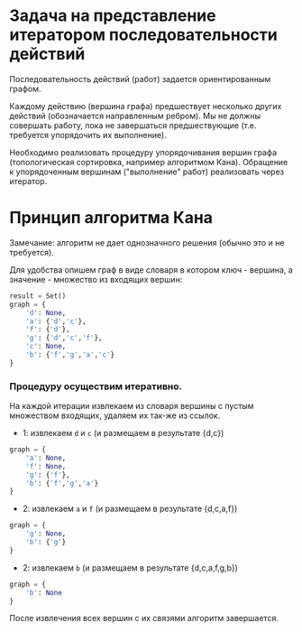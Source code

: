 # Задача на представление итератором последовательности действий

Последовательность действий (работ) задается ориентированным графом.

Каждому действию (вершина графа) предшествует несколько других действий (обозначается направленным ребром).
Мы не должны совершать работу, пока не завершаться предшествующие (т.е. требуется упорядочить их выполнение).

Необходимо реализовать процедуру упорядочивания вершин графа (топологическая сортировка, например алгоритмом Кана).
Обращение к упорядоченным вершинам ("выполнение" работ) реализовать через итератор.

# Принцип алгоритма Кана
Замечание: алгоритм не дает однозначного решения (обычно это и не требуется).

Для удобства опишем граф в виде словаря в котором ключ - вершина, а значение - множество из входящих вершин:

```python
result = Set()
graph = {
    'd': None,
    'a': {'d','c'},
    'f': {'d'},
    'g': {'d','c','f'},
    'c': None,
    'b': {'f','g','a','c'}
}
```

### Процедуру осуществим итеративно.

На каждой итерации извлекаем из словаря вершины с пустым множеством входящих, удаляем их так-же из ссылок.

- 1: извлекаем `d` и `c` (и размещаем в результате {d,c})
```python
graph = {
    'a': None,
    'f': None,
    'g': {'f'},
    'b': {'f','g','a'}
}    
```
- 2: извлекаем `a` и `f` (и размещаем в результате {d,c,a,f})
```python
graph = {
    'g': None,
    'b': {'g'}
}    
```
- 2: извлекаем `b` (и размещаем в результате {d,c,a,f,g,b})
```python
graph = {
    'b': None
}    
```
После извлечения всех вершин с их связями алгоритм завершается.

